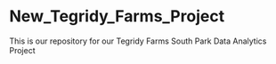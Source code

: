 # New_Tegridy_Farms_Project
This is our repository for our Tegridy Farms South Park Data Analytics Project
